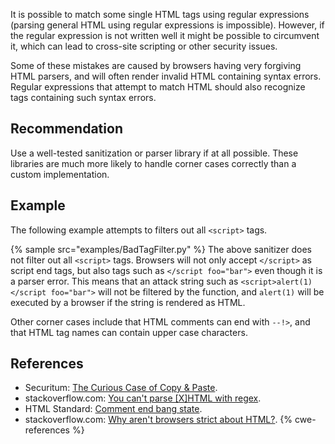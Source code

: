 It is possible to match some single HTML tags using regular expressions (parsing general HTML using regular expressions is impossible). However, if the regular expression is not written well it might be possible to circumvent it, which can lead to cross-site scripting or other security issues.

Some of these mistakes are caused by browsers having very forgiving HTML parsers, and will often render invalid HTML containing syntax errors. Regular expressions that attempt to match HTML should also recognize tags containing such syntax errors.


## Recommendation
Use a well-tested sanitization or parser library if at all possible. These libraries are much more likely to handle corner cases correctly than a custom implementation.


## Example
The following example attempts to filters out all `<script>` tags.

{% sample src="examples/BadTagFilter.py" %}
The above sanitizer does not filter out all `<script>` tags. Browsers will not only accept `</script>` as script end tags, but also tags such as `</script foo="bar">` even though it is a parser error. This means that an attack string such as `<script>alert(1)</script foo="bar">` will not be filtered by the function, and `alert(1)` will be executed by a browser if the string is rendered as HTML.

Other corner cases include that HTML comments can end with `--!>`, and that HTML tag names can contain upper case characters.


## References
* Securitum: [The Curious Case of Copy &amp; Paste](https://research.securitum.com/the-curious-case-of-copy-paste/).
* stackoverflow.com: [You can't parse \[X\]HTML with regex](https://stackoverflow.com/questions/1732348/regex-match-open-tags-except-xhtml-self-contained-tags#answer-1732454).
* HTML Standard: [Comment end bang state](https://html.spec.whatwg.org/multipage/parsing.html#comment-end-bang-state).
* stackoverflow.com: [Why aren't browsers strict about HTML?](https://stackoverflow.com/questions/25559999/why-arent-browsers-strict-about-html).
{% cwe-references %}
